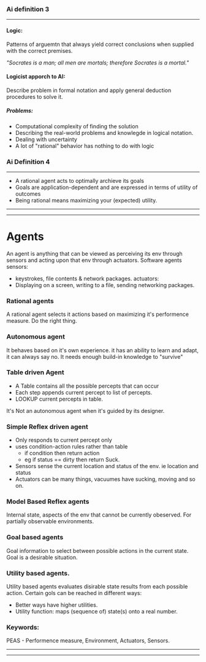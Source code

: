 ### Ai definition 3
---
#### Logic: 
Patterns of arguemtn that always yield correct conclusions when supplied with the correct premises.

*"Socrates is a man; all men are mortals; therefore Socrates is a mortal."*

#### Logicist apporch to AI:
Describe problem in formal notation and apply general deduction procedures to solve it.
##### Problems:
- Computational complexity of finding the solution
- Describing the real-world problems and knowlegde in logical notation.
- Dealing with uncertainty
- A lot of "rational" behavior has nothing to do with logic

### Ai Definition 4
---
- A rational agent acts to optimally archieve its goals
- Goals are application-dependent and are expressed in terms of utility of outcomes
- Being rational means maximizing your (expected) utility.
---
---
# Agents

An agent is anything that can be viewed as perceiving its env through sensors and acting upon that env through actuators.
Software agents sensors:
- keystrokes, file contents & network packages.
actuators:
- Displaying on a screen, writing to a file, sending networking packages.

### Rational agents
A rational agent selects it actions based on maximizing it's performence measure.
Do the right thing.

### Autonomous agent
It behaves based on it's own experience.
it has an ability to learn and adapt, it can always say no.
It needs enough build-in knowledge to "survive" 

### Table driven Agent
- A Table contains all the possible percepts that can occur
- Each step appends current percept to list of percepts.
- LOOKUP current percepts in table.

It's Not an autonomous agent when it's guided by its designer.

### Simple Reflex driven agent
- Only responds to current percept only 
- uses condition-action rules rather than table
    - if condition then return action
    - eg if status == dirty then return Suck.
- Sensors sense the current location and status of the env. ie location and status 
- Actuators can be many things, vacuumes have sucking, moving and so on.

### Model Based Reflex agents
Internal state, aspects of the env that cannot be currently obeserved.
For partially observable environments.

### Goal based agents
Goal information to select between possible actions in the current state.
Goal is a desirable situation.

### Utility based agents.
Utility based agents evaluates disirable state results from each possible action.
Certain gols can be reached in different ways:
- Better ways have higher utilities.
- Utility function: maps (sequence of) state(s) onto a real number. 


### Keywords:
PEAS - Performence measure, Environment,  Actuators, Sensors.

---
---
